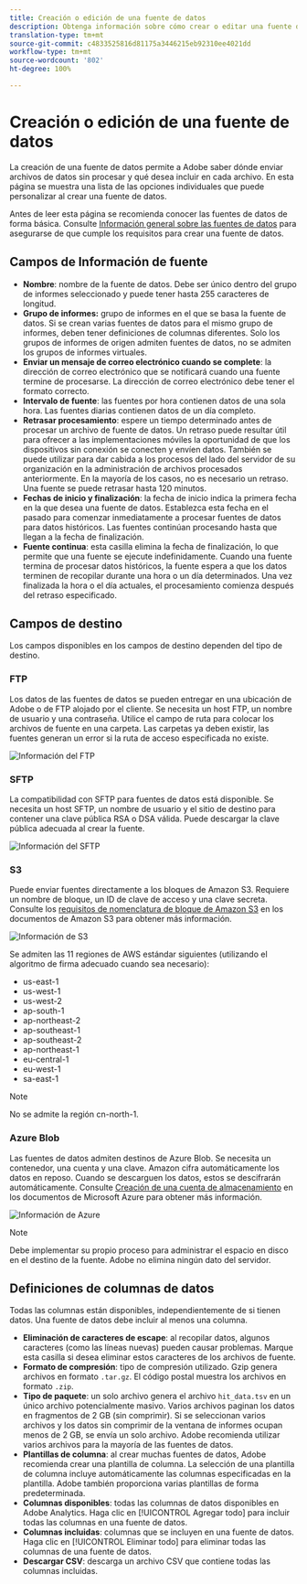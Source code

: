 ```yaml
---
title: Creación o edición de una fuente de datos
description: Obtenga información sobre cómo crear o editar una fuente de datos.
translation-type: tm+mt
source-git-commit: c4833525816d81175a3446215eb92310ee4021dd
workflow-type: tm+mt
source-wordcount: '802'
ht-degree: 100%

---
```



# Creación o edición de una fuente de datos

La creación de una fuente de datos permite a Adobe saber dónde enviar archivos de datos sin procesar y qué desea incluir en cada archivo. En esta página se muestra una lista de las opciones individuales que puede personalizar al crear una fuente de datos.

Antes de leer esta página se recomienda conocer las fuentes de datos de forma básica. Consulte [Información general sobre las fuentes de datos](data-feed-overview.md) para asegurarse de que cumple los requisitos para crear una fuente de datos.

## Campos de Información de fuente

* **Nombre**: nombre de la fuente de datos. Debe ser único dentro del grupo de informes seleccionado y puede tener hasta 255 caracteres de longitud.
* **Grupo de informes:** grupo de informes en el que se basa la fuente de datos. Si se crean varias fuentes de datos para el mismo grupo de informes, deben tener definiciones de columnas diferentes. Solo los grupos de informes de origen admiten fuentes de datos, no se admiten los grupos de informes virtuales.
* **Enviar un mensaje de correo electrónico cuando se complete**: la dirección de correo electrónico que se notificará cuando una fuente termine de procesarse. La dirección de correo electrónico debe tener el formato correcto.
* **Intervalo de fuente**: las fuentes por hora contienen datos de una sola hora. Las fuentes diarias contienen datos de un día completo.
* **Retrasar procesamiento**: espere un tiempo determinado antes de procesar un archivo de fuente de datos. Un retraso puede resultar útil para ofrecer a las implementaciones móviles la oportunidad de que los dispositivos sin conexión se conecten y envíen datos. También se puede utilizar para dar cabida a los procesos del lado del servidor de su organización en la administración de archivos procesados anteriormente. En la mayoría de los casos, no es necesario un retraso. Una fuente se puede retrasar hasta 120 minutos.
* **Fechas de inicio y finalización**: la fecha de inicio indica la primera fecha en la que desea una fuente de datos. Establezca esta fecha en el pasado para comenzar inmediatamente a procesar fuentes de datos para datos históricos. Las fuentes continúan procesando hasta que llegan a la fecha de finalización.
* **Fuente continua**: esta casilla elimina la fecha de finalización, lo que permite que una fuente se ejecute indefinidamente. Cuando una fuente termina de procesar datos históricos, la fuente espera a que los datos terminen de recopilar durante una hora o un día determinados. Una vez finalizada la hora o el día actuales, el procesamiento comienza después del retraso especificado.

## Campos de destino

Los campos disponibles en los campos de destino dependen del tipo de destino.

### FTP

Los datos de las fuentes de datos se pueden entregar en una ubicación de Adobe o de FTP alojado por el cliente. Se necesita un host FTP, un nombre de usuario y una contraseña. Utilice el campo de ruta para colocar los archivos de fuente en una carpeta. Las carpetas ya deben existir, las fuentes generan un error si la ruta de acceso especificada no existe.

![Información del FTP](assets/dest-ftp.jpg)

### SFTP

La compatibilidad con SFTP para fuentes de datos está disponible. Se necesita un host SFTP, un nombre de usuario y el sitio de destino para contener una clave pública RSA o DSA válida. Puede descargar la clave pública adecuada al crear la fuente.

![Información del SFTP](assets/dest-sftp.jpg)

### S3

Puede enviar fuentes directamente a los bloques de Amazon S3. Requiere un nombre de bloque, un ID de clave de acceso y una clave secreta. Consulte los [requisitos de nomenclatura de bloque de Amazon S3](https://docs.aws.amazon.com/awscloudtrail/latest/userguide/cloudtrail-s3-bucket-naming-requirements.html) en los documentos de Amazon S3 para obtener más información.

![Información de S3](assets/dest-s3.jpg)

Se admiten las 11 regiones de AWS estándar siguientes (utilizando el algoritmo de firma adecuado cuando sea necesario):

* us-east-1
* us-west-1
* us-west-2
* ap-south-1
* ap-northeast-2
* ap-southeast-1
* ap-southeast-2
* ap-northeast-1
* eu-central-1
* eu-west-1
* sa-east-1

>[!NOTE]
>
>No se admite la región cn-north-1.

### Azure Blob

Las fuentes de datos admiten destinos de Azure Blob. Se necesita un contenedor, una cuenta y una clave. Amazon cifra automáticamente los datos en reposo. Cuando se descarguen los datos, estos se descifrarán automáticamente. Consulte [Creación de una cuenta de almacenamiento](https://docs.microsoft.com/es-es/azure/storage/common/storage-quickstart-create-account?tabs=azure-portal#view-and-copy-storage-access-keys) en los documentos de Microsoft Azure para obtener más información.

![Información de Azure](assets/azure.png)

>[!NOTE]
>
>Debe implementar su propio proceso para administrar el espacio en disco en el destino de la fuente. Adobe no elimina ningún dato del servidor.

## Definiciones de columnas de datos

Todas las columnas están disponibles, independientemente de si tienen datos. Una fuente de datos debe incluir al menos una columna.

* **Eliminación de caracteres de escape**: al recopilar datos, algunos caracteres (como las líneas nuevas) pueden causar problemas. Marque esta casilla si desea eliminar estos caracteres de los archivos de fuente.
* **Formato de compresión**: tipo de compresión utilizado. Gzip genera archivos en formato `.tar.gz`. El código postal muestra los archivos en formato `.zip`.
* **Tipo de paquete**: un solo archivo genera el archivo `hit_data.tsv` en un único archivo potencialmente masivo. Varios archivos paginan los datos en fragmentos de 2 GB (sin comprimir). Si se seleccionan varios archivos y los datos sin comprimir de la ventana de informes ocupan menos de 2 GB, se envía un solo archivo. Adobe recomienda utilizar varios archivos para la mayoría de las fuentes de datos.
* **Plantillas de columna**: al crear muchas fuentes de datos, Adobe recomienda crear una plantilla de columna. La selección de una plantilla de columna incluye automáticamente las columnas especificadas en la plantilla. Adobe también proporciona varias plantillas de forma predeterminada.
* **Columnas disponibles**: todas las columnas de datos disponibles en Adobe Analytics. Haga clic en [!UICONTROL Agregar todo] para incluir todas las columnas en una fuente de datos.
* **Columnas incluidas**: columnas que se incluyen en una fuente de datos. Haga clic en [!UICONTROL Eliminar todo] para eliminar todas las columnas de una fuente de datos.
* **Descargar CSV**: descarga un archivo CSV que contiene todas las columnas incluidas.
